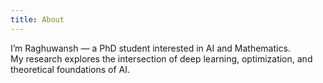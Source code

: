 ```yaml
---
title: About
---
```


I’m Raghuwansh — a PhD student interested in AI and Mathematics.  
My research explores the intersection of deep learning, optimization, and theoretical foundations of AI.

